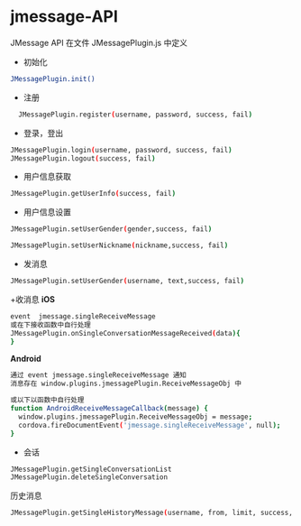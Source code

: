 
# jmessage-API

JMessage API 在文件 JMessagePlugin.js 中定义



+ 初始化
```sh
JMessagePlugin.init()
```

+ 注册
```sh
  JMessagePlugin.register(username, password, success, fail)
```

+ 登录，登出
```sh
JMessagePlugin.login(username, password, success, fail)
JMessagePlugin.logout(success, fail)
```

+ 用户信息获取

```sh
JMessagePlugin.getUserInfo(success, fail)
```

+ 用户信息设置

```sh
JMessagePlugin.setUserGender(gender,success, fail)

JMessagePlugin.setUserNickname(nickname,success, fail)
```


+ 发消息
```sh
JMessagePlugin.setUserGender(username, text,success, fail)
```

+收消息
**iOS**
```sh
event  jmessage.singleReceiveMessage
或在下接收函数中自行处理
JMessagePlugin.onSingleConversationMessageReceived(data){
}
```
**Android**

```sh
通过 event jmessage.singleReceiveMessage 通知
消息存在 window.plugins.jmessagePlugin.ReceiveMessageObj 中

或以下以函数中自行处理
function AndroidReceiveMessageCallback(message) {
  window.plugins.jmessagePlugin.ReceiveMessageObj = message;
  cordova.fireDocumentEvent('jmessage.singleReceiveMessage', null);
}
```

+ 会话
```sh
JMessagePlugin.getSingleConversationList
JMessagePlugin.deleteSingleConversation
```

历史消息

```sh
JMessagePlugin.getSingleHistoryMessage(username, from, limit, success, fail)
```








